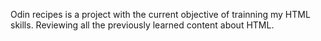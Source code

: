 Odin recipes is a project with the current objective of 
trainning my HTML skills. Reviewing all the previously 
learned content about HTML.